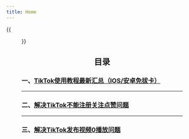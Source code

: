```yaml
---
title: Home
---
```


{{<figure src="https://www.z4a.net/images/2021/11/18/srchttp___gwap.io_hosted_images_58_2d5a67162243b3ad9d36c36e69f8c7_Is-TikTok-Right-For-Your-Brand-Header.pngreferhttp___gwap.jpg" title="国际版抖音" width="400">}}

## <center>**目录**</center>

###  一、[**TikTok使用教程最新汇总（IOS/安卓免拔卡）**](./en/posts/)

---

### 二、[**解决TikTok不能注册关注点赞问题**](./en/posts/)

---

### 三、[**解决TikTok发布视频0播放问题**](./en/posts/)







